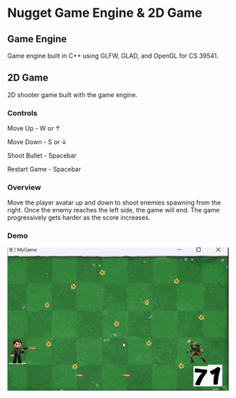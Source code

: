 # Nugget Game Engine & 2D Game
## Game Engine
Game engine built in C++ using GLFW, GLAD, and OpenGL for CS 39541.

## 2D Game
2D shooter game built with the game engine.
### Controls
Move Up - W or ↑

Move Down - S or ↓

Shoot Bullet - Spacebar

Restart Game - Spacebar

### Overview
Move the player avatar up and down to shoot enemies spawning from the right. Once the enemy reaches the left side, the game will end. 
The game progressively gets harder as the score increases. 

### Demo
![game demo](https://github.com/XChen601/S24_Xing_Chen/blob/main/game_demo.gif)
